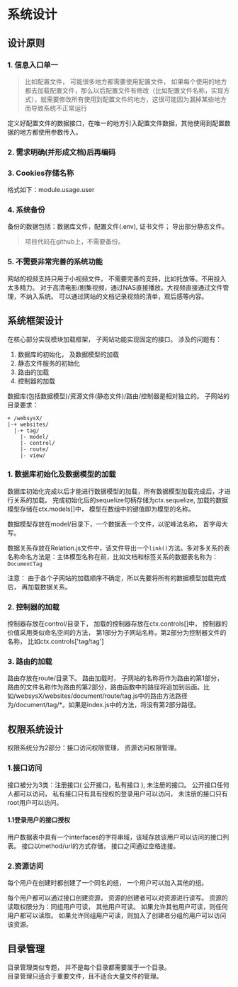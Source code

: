 # 系统设计

## 设计原则
### 1. 信息入口单一
>比如配置文件， 可能很多地方都需要使用配置文件， 如果每个使用的地方都去加载配置文件，那么以后配置文件有修改（比如配置文件名称，实现方式），就需要修改所有使用到配置文件的地方，这很可能因为漏掉某些地方而导致系统不正常运行

定义好配置文件的数据接口，在唯一的地方引入配置文件数据，其他使用到配置数据的地方都使用参数传入。

### 2. 需求明确(并形成文档)后再编码

### 3. Cookies存储名称
格式如下：module.usage.user

### 4. 系统备份
备份的数据包括：数据库文件，配置文件(.env), 证书文件； 导出部分静态文件。
>项目代码在github上，不需要备份。

### 5. 不需要非常完善的系统功能
网站的视频支持只用于小视频文件， 不需要完善的支持，比如托放等。不用投入太多精力。
对于高清电影/剧集视频，通过NAS直接播放。大视频直接通过文件管理，不纳入系统。
可以通过网站的文档记录视频的清单，观后感等内容。

## 系统框架设计
在核心部分实现模块加载框架， 子网站功能实现固定的接口。
涉及的问题有：
1. 数据库的初始化， 及数据模型的加载
2. 静态文件服务的初始化
3. 路由的加载
4. 控制器的加载

数据库(包括数据模型)/资源文件(静态文件)/路由/控制器是相对独立的。
子网站的目录要求： 
~~~
+ /websysX/
|-+ websites/
  |-+ tag/
    |- model/
    |- control/
    |- route/
    |- view/
~~~

### 1. 数据库初始化及数据模型的加载
数据库初始化完成以后才能进行数据模型的加载，所有数据模型加载完成后，才进行关系的加载。
完成初始化后的sequelize句柄存储为ctx.sequelize, 加载的数据模型存储在ctx.models[]中， 模型在数组中的键值即为模型的名称。

数据模型存放在model/目录下，一个数据表一个文件，以驼峰法名称， 首字母大写。

数据关系存放在Relation.js文件中，该文件导出一个`link()`方法。多对多关系的表名称命名方法是：主体模型名称在前，比如文档和标签关系的数据表名称为：`DocumentTag`

注意： 由于各个子网站的加载顺序不确定，所以先要将所有的数据模型加载完成后， 再加载数据关系。


### 2. 控制器的加载
控制器存放在control/目录下， 加载的控制器存放在ctx.controls[]中， 控制器的价值采用类似命名空间的方法， 第1部分为子网站名称，第2部分为控制器文件的名称， 比如ctx.controls['tag/tag']

### 3. 路由的加载
路由存放在route/目录下。 
路由加载时， 子网站的名称将作为路由的第1部分， 路由的文件名称作为路由的第2部分，路由函数中的路径将追加到后面。比如/websysX/websites/document/route/tag.js中的路由方法路径为/document/tag/*。如果是index.js中的方法，将没有第2部分路径。


## 权限系统设计
权限系统分为2部分：接口访问权限管理， 资源访问权限管理。

### 1.接口访问
接口被分为3类：注册接口( 公开接口，私有接口 ), 未注册的接口。
公开接口任何人都可以访问， 私有接口只有具有授权的登录用户可以访问， 未注册的接口只有root用户可以访问。

#### 1.1登录用户的接口授权
用户数据表中具有一个interfaces的字符串域，该域存放该用户可以访问的接口列表。
接口以method/url的方式存储， 接口之间通过空格连接。


### 2.资源访问
每个用户在创建时都创建了一个同名的组， 一个用户可以加入其他的组。

每个用户都可以通过接口创建资源， 资源的创建者可以对资源进行读写。
资源的读取权限分为：同组用户可读， 其他用户可读。
如果允许其他用户可读，则任何用户都可以读取。
如果允许同组用户可读，则加入了创建者分组的用户可以访问该资源。


## 目录管理
目录管理类似专题， 并不是每个目录都需要属于一个目录。  
目录管理只适合于重要文件，且不适合大量文件的管理。
